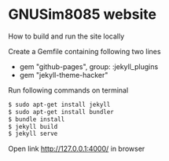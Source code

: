 # GNUSim8085 website

How to build and run the site locally

Create a Gemfile containing following two lines

* gem "github-pages", group: :jekyll_plugins
* gem "jekyll-theme-hacker"

Run following commands on terminal
~~~ bash
$ sudo apt-get install jekyll
$ sudo apt-get install bundler
$ bundle install
$ jekyll build
$ jekyll serve
~~~
Open link http://127.0.0.1:4000/ in browser

